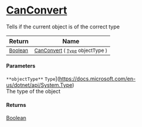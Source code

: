 # [CanConvert](./FeatureDescriptorTJsonConverter-100664066.md)

Tells if the current object is of the correct type

| Return | Name | 
| --- | --- | 
| <sub>[Boolean](https://docs.microsoft.com/en-us/dotnet/api/System.Boolean)</sub>| <sub>[CanConvert](./FeatureDescriptorTJsonConverter-100664066.md) ( [`Type`](https://docs.microsoft.com/en-us/dotnet/api/System.Type) objectType )</sub>| <br>


#### Parameters
`**objectType**`  `Type`](https://docs.microsoft.com/en-us/dotnet/api/System.Type)<br>The type of the object
#### Returns
[Boolean](https://docs.microsoft.com/en-us/dotnet/api/System.Boolean)